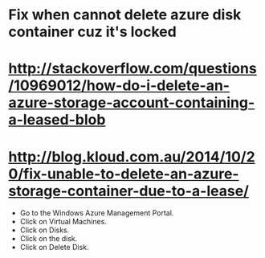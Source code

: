# Fix when cannot delete azure disk container cuz it's locked
# http://stackoverflow.com/questions/10969012/how-do-i-delete-an-azure-storage-account-containing-a-leased-blob
# http://blog.kloud.com.au/2014/10/20/fix-unable-to-delete-an-azure-storage-container-due-to-a-lease/
- Go to the Windows Azure Management Portal.
- Click on Virtual Machines.
- Click on Disks.
- Click on the disk.
- Click on Delete Disk.